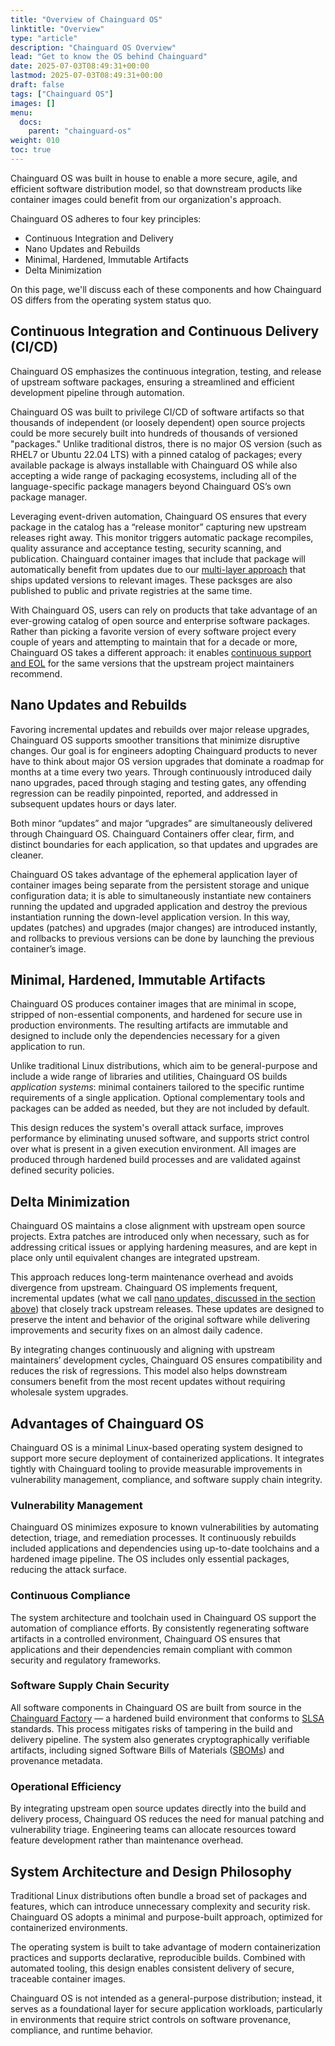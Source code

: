 ```yaml
---
title: "Overview of Chainguard OS"
linktitle: "Overview"
type: "article"
description: "Chainguard OS Overview"
lead: "Get to know the OS behind Chainguard"
date: 2025-07-03T08:49:31+00:00
lastmod: 2025-07-03T08:49:31+00:00
draft: false
tags: ["Chainguard OS"]
images: []
menu:
  docs:
    parent: "chainguard-os"
weight: 010
toc: true
---
```


Chainguard OS was built in house to enable a more secure, agile, and efficient software distribution model, so that downstream products like container images could benefit from our organization's approach. 

Chainguard OS adheres to four key principles:
* Continuous Integration and Delivery
* Nano Updates and Rebuilds
* Minimal, Hardened, Immutable Artifacts
* Delta Minimization

On this page, we'll discuss each of these components and how Chainguard OS differs from the operating system status quo.

## Continuous Integration and Continuous Delivery (CI/CD)

Chainguard OS emphasizes the continuous integration, testing, and release of upstream software packages, ensuring a streamlined and efficient development pipeline through automation.

Chainguard OS was built to privilege CI/CD of software artifacts so that thousands of independent (or loosely dependent) open source projects could be more securely built into hundreds of thousands of versioned "packages." Unlike traditional distros, there is no major OS version (such as RHEL7 or Ubuntu 22.04 LTS) with a pinned catalog of packages; every available package is always installable with Chainguard OS while also accepting a wide range of packaging ecosystems, including all of the language-specific package managers beyond Chainguard OS’s own package manager.

Leveraging event-driven automation, Chainguard OS ensures that every package in the catalog has a “release monitor” capturing new upstream releases right away. This monitor triggers automatic package recompiles, quality assurance and acceptance testing, security scanning, and publication. Chainguard container images that include that package will automatically benefit from updates due to our [multi-layer approach](/chainguard/chainguard-images/overview/#why-multi-layer-container-images) that ships updated versions to relevant images. These packsges are also published to public and private registries at the same time.

With Chainguard OS, users can rely on products that take advantage of an ever-growing catalog of open source and enterprise software packages. Rather than picking a favorite version of every software project every couple of years and attempting to maintain that for a decade or more, Chainguard OS takes a different approach: it enables [continuous support and EOL](/chainguard/chainguard-images/about/versions/) for the same versions that the upstream project maintainers recommend.

## Nano Updates and Rebuilds

Favoring incremental updates and rebuilds over major release upgrades, Chainguard OS supports smoother transitions that minimize disruptive changes. Our goal is for engineers adopting Chainguard products to never have to think about major OS version upgrades that dominate a roadmap for months at a time every two years. Through continuously introduced daily nano upgrades, paced through staging and testing gates, any offending regression can be readily pinpointed, reported, and addressed in subsequent updates hours or days later.

Both minor “updates” and major “upgrades” are simultaneously delivered through Chainguard OS. Chainguard Containers offer clear, firm, and distinct boundaries for each application, so that updates and upgrades are cleaner. 

Chainguard OS takes advantage of the ephemeral application layer of container images being separate from the persistent storage and unique configuration data; it is able to simultaneously instantiate new containers running the updated and upgraded application and destroy the previous instantiation running the down-level application version. In this way, updates (patches) and upgrades (major changes) are introduced instantly, and rollbacks to previous versions can be done by launching the previous container’s image.

## Minimal, Hardened, Immutable Artifacts

Chainguard OS produces container images that are minimal in scope, stripped of non-essential components, and hardened for secure use in production environments. The resulting artifacts are immutable and designed to include only the dependencies necessary for a given application to run.

Unlike traditional Linux distributions, which aim to be general-purpose and include a wide range of libraries and utilities, Chainguard OS builds _application systems_: minimal containers tailored to the specific runtime requirements of a single application. Optional complementary tools and packages can be added as needed, but they are not included by default.

This design reduces the system's overall attack surface, improves performance by eliminating unused software, and supports strict control over what is present in a given execution environment. All images are produced through hardened build processes and are validated against defined security policies.

## Delta Minimization

Chainguard OS maintains a close alignment with upstream open source projects. Extra patches are introduced only when necessary, such as for addressing critical issues or applying hardening measures, and are kept in place only until equivalent changes are integrated upstream.

This approach reduces long-term maintenance overhead and avoids divergence from upstream. Chainguard OS implements frequent, incremental updates (what we call [nano updates, discussed in the section above](/chainguard/chainguard-os/overview/#nano-updates-and-rebuilds)) that closely track upstream releases. These updates are designed to preserve the intent and behavior of the original software while delivering improvements and security fixes on an almost daily cadence.

By integrating changes continuously and aligning with upstream maintainers’ development cycles, Chainguard OS ensures compatibility and reduces the risk of regressions. This model also helps downstream consumers benefit from the most recent updates without requiring wholesale system upgrades.

## Advantages of Chainguard OS

Chainguard OS is a minimal Linux-based operating system designed to support more secure deployment of containerized applications. It integrates tightly with Chainguard tooling to provide measurable improvements in vulnerability management, compliance, and software supply chain integrity.

### Vulnerability Management
Chainguard OS minimizes exposure to known vulnerabilities by automating detection, triage, and remediation processes. It continuously rebuilds included applications and dependencies using up-to-date toolchains and a hardened image pipeline. The OS includes only essential packages, reducing the attack surface.

### Continuous Compliance
The system architecture and toolchain used in Chainguard OS support the automation of compliance efforts. By consistently regenerating software artifacts in a controlled environment, Chainguard OS ensures that applications and their dependencies remain compliant with common security and regulatory frameworks.

### Software Supply Chain Security
All software components in Chainguard OS are built from source in the [Chainguard Factory](https://www.youtube.com/watch?v=iU9hmW6hrGs) — a hardened build environment that conforms to [SLSA](https://slsa.dev/) standards. This process mitigates risks of tampering in the build and delivery pipeline. The system also generates cryptographically verifiable artifacts, including signed Software Bills of Materials ([SBOMs](/open-source/sbom/what-is-an-sbom/)) and provenance metadata.

### Operational Efficiency
By integrating upstream open source updates directly into the build and delivery process, Chainguard OS reduces the need for manual patching and vulnerability triage. Engineering teams can allocate resources toward feature development rather than maintenance overhead.

## System Architecture and Design Philosophy
Traditional Linux distributions often bundle a broad set of packages and features, which can introduce unnecessary complexity and security risk. Chainguard OS adopts a minimal and purpose-built approach, optimized for containerized environments.

The operating system is built to take advantage of modern containerization practices and supports declarative, reproducible builds. Combined with automated tooling, this design enables consistent delivery of secure, traceable container images.

Chainguard OS is not intended as a general-purpose distribution; instead, it serves as a foundational layer for secure application workloads, particularly in environments that require strict controls on software provenance, compliance, and runtime behavior.